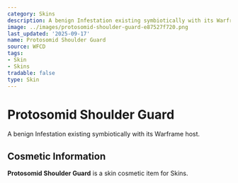 ```yaml
---
category: Skins
description: A benign Infestation existing symbiotically with its Warframe host.
image: ../images/protosomid-shoulder-guard-e87527f720.png
last_updated: '2025-09-17'
name: Protosomid Shoulder Guard
source: WFCD
tags:
- Skin
- Skins
tradable: false
type: Skin
---
```


# Protosomid Shoulder Guard

A benign Infestation existing symbiotically with its Warframe host.

## Cosmetic Information

**Protosomid Shoulder Guard** is a skin cosmetic item for Skins.

